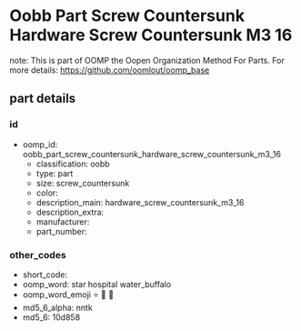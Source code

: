 # Oobb Part Screw Countersunk Hardware Screw Countersunk M3 16  

note: This is part of OOMP the Oopen Organization Method For Parts. For more details: https://github.com/oomlout/oomp_base

##  part details





### id
* oomp_id: oobb_part_screw_countersunk_hardware_screw_countersunk_m3_16
  * classification: oobb
  * type: part
  * size: screw_countersunk
  * color: 
  * description_main: hardware_screw_countersunk_m3_16
  * description_extra: 
  * manufacturer: 
  * part_number: 

### other_codes
* short_code: 
* oomp_word: star hospital water_buffalo
* oomp_word_emoji :star: :hospital: :water_buffalo:
* md5_6_alpha: nntk
* md5_6: 10d858